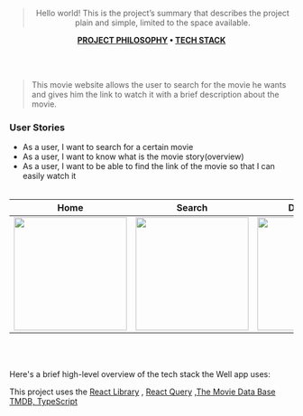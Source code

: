 
<div align="center">

> Hello world! This is the project’s summary that describes the project plain and simple, limited to the space available. 

**[PROJECT PHILOSOPHY](https://github.com/Fatima-Kabalan/movie-app.git#-project-philosophy) • [TECH STACK](https://github.com/Fatima-Kabalan/movie-app.git#-tech-stack)**

</div>

<br><br>


> This movie website allows the user to search for the movie he wants and gives him the link to watch it with a brief description about the movie.

### User Stories
- As a user, I want to search for a certain movie
- As a user, I want to know what is the movie story(overview)
- As a user, I want to be able to find the link of the movie so that I can easily watch it
<br><br>

| Home                                       | Search                                         |  Description                                        | 
|-----------------------------------------------|----------------------------------------------------|----------------------------------------------------|
| <img src="./public/home.png" width="200"/> | <img src="./public/search.png" width="200"/> | <img src="./public/description.png" width="200"/> 

<br><br>

Here's a brief high-level overview of the tech stack the Well app uses:

This project uses the <a href="https://react.dev/">React Library</a> , <a href="https://react-query-v3.tanstack.com/">React Query</a> ,<a href="https://developers.themoviedb.org/3/getting-started/introduction">The Movie Data Base TMDB, <a href="https://www.typescriptlang.org/docs/handbook/typescript-from-scratch.html">TypeScript</a>

<br><br>
